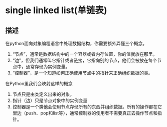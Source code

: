 # single linked list(单链表)

## 描述

在python面向对象编程语言中处理数据结构，你需要额外弄懂三个概念。

1. “节点”，通常是数据结构中的一个容器或者内存位置，你的值就放在那里。
2. “边”，但我们通常叫它指针或者链接，它指向别的节点，他们会被放在每个节点中，通常存储为实例变量。
3. “控制器”，是一个知道如何正确使用节点中的指针来正确组织数据的类。

在Python里我们会映射这样的概念

1. 节点只是由类定义出来的对象。
2. 指针（边）只是节点对象中的实例变量
3. 控制器是一个类他会使用节点存储所有的东西并组织数据。所有的操作都在它里边（push、pop和list等），通常控制器的使用者不需要真正去操作节点和指针。
